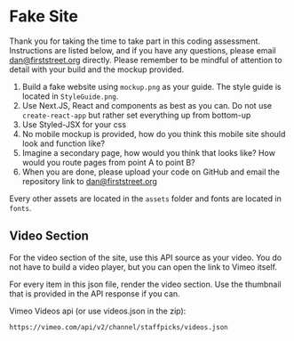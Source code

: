 # Fake Site

Thank you for taking the time to take part in this coding assessment. Instructions are listed below, and if you have any questions, please email dan@firststreet.org directly. Please remember to be mindful of attention to detail with your build and the mockup provided.

1. Build a fake website using `mockup.png` as your guide. The style guide is located in `StyleGuide.png`.
2. Use Next.JS, React and components as best as you can. Do not use `create-react-app` but rather set everything up from bottom-up
3. Use Styled-JSX for your css
4. No mobile mockup is provided, how do you think this mobile site should look and function like?
5. Imagine a secondary page, how would you think that looks like? How would you route pages from point A to point B?
6. When you are done, please upload your code on GitHub and email the repository link to dan@firststreet.org

Every other assets are located in the `assets` folder and fonts are located in `fonts`.

## Video Section

For the video section of the site, use this API source as your video. You do not have to build a video player, but you can open the link to Vimeo itself.

For every item in this json file, render the video section. Use the thumbnail that is provided in the API response if you can.

Vimeo Videos api (or use videos.json in the zip):

```
https://vimeo.com/api/v2/channel/staffpicks/videos.json
```

